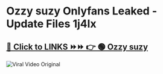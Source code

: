 
 # Ozzy suzy Onlyfans Leaked - Update Files 1j4lx

## <h2><a href="https://clipsfans.com/Ozzy_suzy&ref=git">🔗 Click to LINKS ⏩⏩ 👉 🟢 Ozzy suzy </a></h2>

<a href="https://clipsfans.com/Ozzy_suzy&ref=git" rel="nofollow" data-target="animated-image.originalLink"><img src="https://i.ibb.co.com/xMMVF88/686577567.gif" alt="Viral Video Original" style="max-width: 100%; display: inline-block;" data-target="animated-image.originalImage"></a>

